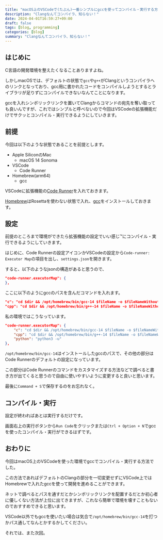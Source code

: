 ```yaml
---
title: "macOS上のVSCodeで(たぶん)一番シンプルにgccを使ってコンパイル・実行する方法"
description: "Clangなんてコンパイラ、知らない！"
date: 2024-04-01T16:59:27+09:00
draft: false
tags: [blog, programming]
categories: [blog]
summary: "Clangなんてコンパイラ、知らない！"
---
```


## はじめに

C言語の開発環境を整えたくなることありますよね。

しかしmacOSでは、デフォルトの状態で`gcc`や`g++`がClangというコンパイラへのリンクとなっており、gcc用に書かれたコードをコンパイルしようとするとライブラリが足りずにコンパイルできないなんてことになります。

gccを入れシンボリックリンクを置いてClangからコマンドの宛先を奪い取っても良いんですが、これではシンプルと呼べないので今回はVSCodeの拡張機能だけでサクッとコンパイル・実行できるようにしていきます。

## 前提

今回は以下のような状態であることを前提とします。

- Apple SiliconのMac
  - macOS 14 Sonoma
- VSCode
  - Code Runner
- Homebrew(arm64)
  - gcc

VSCodeに拡張機能の[Code Runner](https://marketplace.visualstudio.com/items?itemName=formulahendry.code-runner)を入れておきます。

[Homebrew](https://brew.sh/ja/)はRosettaを使わない状態で入れ、[gcc](https://formulae.brew.sh/formula/gcc)をインストールしておきます。

## 設定

前提のところまで環境ができたら拡張機能の設定でいい感じ™にコンパイル・実行できるようにしていきます。

はじめに、Code Runnerの設定アイコンかVSCodeの設定から`Code-runner: Executor Map`の項目を出し、`settings.json`を開きます。

すると、以下のようなjsonの構造があると思うので、

```json
"code-runner.executorMap": {
},
```

ここに以下のようにgccのパスを含んだコマンドを入れます。

```json
"c": "cd $dir && /opt/homebrew/bin/gcc-14 $fileName -o $fileNameWithoutExt && $dir$fileNameWithoutExt",
"cpp": "cd $dir && /opt/homebrew/bin/g++-14 $fileName -o $fileNameWithoutExt && $dir$fileNameWithoutExt",
```

私の環境ではこうなっています。

```json
"code-runner.executorMap": {
    "c": "cd $dir && /opt/homebrew/bin/gcc-14 $fileName -o $fileNameWithoutExt && $dir$fileNameWithoutExt",
    "cpp": "cd $dir && /opt/homebrew/bin/g++-14 $fileName -o $fileNameWithoutExt && $dir$fileNameWithoutExt",
    "python": "python3 -u"
},
```

`/opt/homebrew/bin/gcc-14`はインストールしたgccのパスで、その他の部分はCode Runnerのデフォルトの設定になっています。

この部分はCode Runnerのコマンドをカスタマイズする方法などで調べると書き方が出てくると思うので自由に使いやすいように変更すると良いと思います。

最後に`Command + S`で保存するのをお忘れなく。

## コンパイル・実行

設定が終わればあとは実行するだけです。

画面右上の実行ボタンから`Run Code`をクリックまたは`Ctrl + Option + N`でgccを使ったコンパイル・実行ができるはずです。

## おわりに

今回はmacOS上のVSCodeを使った環境でgccでコンパイル・実行する方法でした。

この方法であればデフォルトのClangの部分を一切変更せずにVSCode上ではHomebrewで入れたgccを使って開発を進めることができます。

ネットで調べるとパスを通すだとかシンボリックリンクを配置するだとか初心者に優しくない方法が上位に出てきますが、これなら簡単で環境を壊すこともないのでおすすめできると思います。

VSCode以外でもgccを使いたい場合は気合で`/opt/homebrew/bin/gcc-14`を打つかパス通してなんとかするかしてください。

それでは、また次回。
